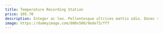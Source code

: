 ```yaml
---
title: Temperature Recording Station
price: $95.70
description: Integer ac leo. Pellentesque ultrices mattis odio. Donec vitae nisi.
image: https://dummyimage.com/800x500/9ede73/fff
---
```


